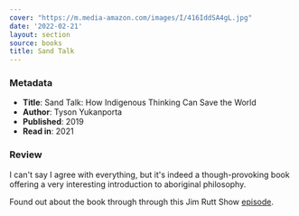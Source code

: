 ```yaml
---
cover: "https://m.media-amazon.com/images/I/416IddSA4gL.jpg"
date: '2022-02-21'
layout: section
source: books
title: Sand Talk
---
```


### Metadata
- **Title**: Sand Talk: How Indigenous Thinking Can Save the World
- **Author**: Tyson Yukanporta
- **Published**: 2019
- **Read in**: 2021

### Review
I can't say I agree with everything, but it's indeed a though-provoking book offering a very interesting introduction to aboriginal philosophy.

Found out about the book through through this Jim Rutt Show [episode](https://www.jimruttshow.com/tyson-yunkaporta-1/).